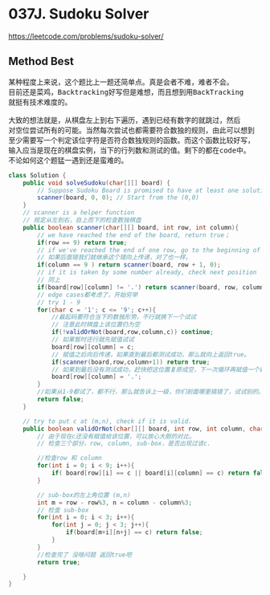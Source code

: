 # 037J. Sudoku Solver
https://leetcode.com/problems/sudoku-solver/

## Method Best
<pre>
某种程度上来说，这个题比上一题还简单点。真是会者不难，难者不会。
目前还是菜鸡，Backtracking好写但是难想，而且想到用BackTracking
就挺有技术难度的。

大致的想法就是，从棋盘左上到右下遍历，遇到已经有数字的就跳过，然后
对空位尝试所有的可能。当然每次尝试也都需要符合数独的规则，由此可以想到
至少需要写一个判定该位字符是否符合数独规则的函数。而这个函数比较好写，
输入应当是现在的棋盘实例，当下的行列数和测试的值。剩下的都在code中。
不论如何这个题猛一遇到还是蛮难的。
</pre>

```java
class Solution {
    public void solveSudoku(char[][] board) {
        // Suppose Sudoku Board is promised to have at least one solution.
        scanner(board, 0, 0); // Start from the (0,0)
    }
    // scanner is a helper function
    // 规定从左到右，自上而下的检查数独棋盘
    public boolean scanner(char[][] board, int row, int column){
        // we have reached the end of the board, return true；
        if(row == 9) return true;
        // if we've reached the end of one row, go to the beginning of next row.
        // 如果后面错我们就继承这个错向上传递，对了也一样。
        if(column == 9 ) return scanner(board, row + 1, 0);
        // if it is taken by some number already, check next position
        // 同上
        if(board[row][column] != '.') return scanner(board, row, column + 1);
        // edge cases都考虑了，开始穷举
        // try 1 - 9
        for(char c = '1'; c <= '9'; c++){
            //最起码要符合当下的数独形势，不行就换下一个试试
            // 注意此时棋盘上该位置仍为空
            if(!validOrNot(board,row,column,c)) continue;
            // 如果暂时还行就先赋值试试
            board[row][column] = c;
            // 赋值之后向后传递，如果直到最后都测试成功，那么就向上返回true。
            if(scanner(board,row,column+1)) return true;
            // 如果到最后没有测试成功，赶快把这位置复原成空，下一次循环再赋值一个新的试试
            board[row][column] = '.';
        }
        //如果从1-9都试了，都不行，那么就告诉上一级，你们前面哪里搞错了，试试别的。
        return false;
    }

    // try to put c at (m,n), check if it is valid.
    public boolean validOrNot(char[][] board, int row, int column, char c){
        // 由于现在c还没有赋值给该位置，可以放心大胆的对比。
        // 检查三个部分，row, column, sub-box，是否出现过该c.

        //检查row 和 column
        for(int i = 0; i < 9; i++){
            if( board[row][i] == c || board[i][column] == c) return false;
        }

        // sub-box的左上角位置 (m,n)
        int m = row - row%3, n = column - column%3;
        // 检查 sub-box
        for(int i = 0; i < 3; i++){
            for(int j = 0; j < 3; j++){
                if(board[m+i][n+j] == c) return false;
            }
        }
        //检查完了 没啥问题 返回true吧
        return true;

    }
}
```
